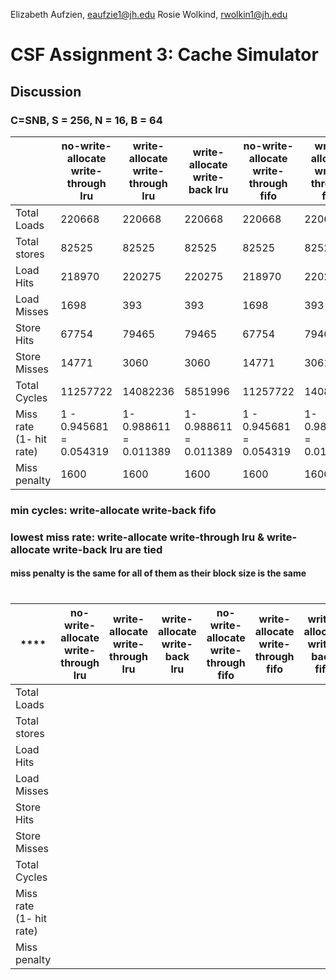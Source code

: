 Elizabeth Aufzien, eaufzie1@jh.edu
Rosie Wolkind, rwolkin1@jh.edu

# CSF Assignment 3: Cache Simulator


## Discussion

### C=SNB, S = 256, N = 16, B = 64 

|                      | no-write-allocate write-through lru | write-allocate write-through lru | write-allocate write-back lru | no-write-allocate write-through fifo | write-allocate write-through fifo | write-allocate write-back fifo |   |   |   |
|-------------------------|-------------------------------------|----------------------------------|-------------------------------|--------------------------------------|-----------------------------------|--------------------------------|---|---|---|
| Total Loads             | 220668                              | 220668                           | 220668                        | 220668                               | 220668                            | 220668                         |   |   |   |
| Total stores            | 82525                               | 82525                            | 82525                         | 82525                                | 82525                             | 82525                          |   |   |   |
| Load Hits               | 218970                              | 220275                           | 220275                        | 218970                               | 220275                            | 220275                         |   |   |   |
| Load Misses             | 1698                                | 393                              | 393                           | 1698                                 | 393                               | 393                            |   |   |   |
| Store Hits              | 67754                               | 79465                            | 79465                         | 67754                                | 79464                             | 79464                          |   |   |   |
| Store Misses            | 14771                               | 3060                             | 3060                          | 14771                                | 3061                              | 3061                           |   |   |   |
| Total Cycles            | 11257722                            | 14082236                         | 5851996                       | 11257722                             | 14083835                          | 5850396                        |   |   |   |
| Miss rate (1- hit rate) | 1 - 0.945681 = 0.054319             | 1- 0.988611 = 0.011389           | 1- 0.988611 = 0.011389        | 1 - 0.945681 = 0.054319              | 1-0.988608 = 0.011392             | 1-0.988608 = 0.011392          |   |   |   |
| Miss penalty            | 1600                                | 1600                             | 1600                          | 1600                                 | 1600                              | 1600                           |   |   |   |


### min cycles: write-allocate write-back fifo
### lowest miss rate: write-allocate write-through lru &	write-allocate write-back lru are tied
#### miss penalty is the same for all of them as their block size is the same


#
| ****                    | **no-write-allocate write-through lru** | **write-allocate write-through lru** | **write-allocate write-back lru** | **no-write-allocate write-through fifo** | **write-allocate write-through fifo** | **write-allocate write-back fifo** | **** | **** | **** |
|-------------------------|-----------------------------------------|--------------------------------------|-----------------------------------|------------------------------------------|---------------------------------------|------------------------------------|------|------|------|
| Total Loads             |                                         |                                      |                                   |                                          |                                       |                                    |      |      |      |
| Total stores            |                                         |                                      |                                   |                                          |                                       |                                    |      |      |      |
| Load Hits               |                                         |                                      |                                   |                                          |                                       |                                    |      |      |      |
| Load Misses             |                                         |                                      |                                   |                                          |                                       |                                    |      |      |      |
| Store Hits              |                                         |                                      |                                   |                                          |                                       |                                    |      |      |      |
| Store Misses            |                                         |                                      |                                   |                                          |                                       |                                    |      |      |      |
| Total Cycles            |                                         |                                      |                                   |                                          |                                       |                                    |      |      |      |
| Miss rate (1- hit rate) |                                         |                                      |                                   |                                          |                                       |                                    |      |      |      |
| Miss penalty            |                                         |                                      |                                   |                                          |                                       |                                    |      |      |      |
